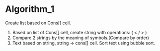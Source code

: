 # Algorithm_1
Create  list based on Cons[] cell. 

1. Based on list of Cons[] cell, create string with operations:
( < / > ) 
2. Compare 2 strings by the meaning of symbols.(Compare by order)
3. Text based on string, string -> cons[] cell. Sort text using bubble sort. 